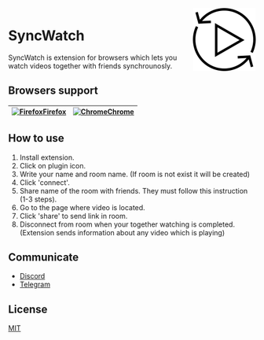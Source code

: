 <img src="plugin/icons/icon128.png" alt="SyncWatch logo" align="right" />

# SyncWatch
SyncWatch is extension for browsers which lets you watch videos together with friends synchrounosly.

## Browsers support
|[<img src="https://raw.githubusercontent.com/alrra/browser-logos/master/src/firefox/firefox_48x48.png" alt="Firefox" width="24px" height="24px" />Firefox ](https://addons.mozilla.org/ru/firefox/addon/syncwatch/) |[<img src="https://raw.githubusercontent.com/alrra/browser-logos/master/src/chrome/chrome_48x48.png" alt="Chrome" width="24px" height="24px" />Chrome](https://chrome.google.com/webstore/detail/syncwatch/ggiafipgeeaaahnjamgpjcgkdpanhddg)|
| --------- | --------- |

## How to use
1. Install extension.
2. Click on plugin icon.
3. Write your name and room name. (If room is not exist it will be created)
4. Click 'connect'.
5. Share name of the room with friends. They must follow this instruction (1-3 steps).
6. Go to the page where video is located.
7. Click 'share' to send link in room.
8. Disconnect from room when your together watching is completed. (Extension sends information about any video which is playing)

## Communicate
 - [Discord](https://discord.gg/7AYpju4)
 - [Telegram](https://t.me/syncevent)

## License
[MIT](https://choosealicense.com/licenses/mit/)